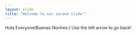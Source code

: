 ```yaml
---
layout: slide
title: "Welcome to our second slide!"
---
```

Hola Everyone!Buenas Noches:)
Use the left arrow to go back!
